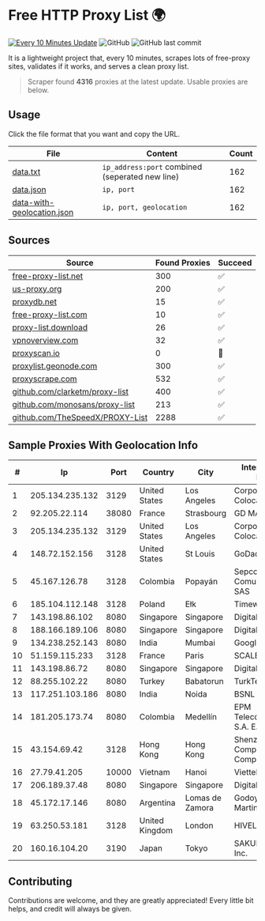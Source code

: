 
# Free HTTP Proxy List 🌍

[![Every 10 Minutes Update](https://github.com/mertguvencli/http-proxy-list/actions/workflows/main.yml/badge.svg?branch=main)](https://github.com/mertguvencli/http-proxy-list/actions/workflows/main.yml)
![GitHub](https://img.shields.io/github/license/mertguvencli/http-proxy-list)
![GitHub last commit](https://img.shields.io/github/last-commit/mertguvencli/http-proxy-list)

It is a lightweight project that, every 10 minutes, scrapes lots of free-proxy sites, validates if it works, and serves a clean proxy list.


> Scraper found **4316** proxies at the latest update. Usable proxies are below.

## Usage

Click the file format that you want and copy the URL.


|File|Content|Count|
|----|-------|-----|
|[data.txt](https://raw.githubusercontent.com/mertguvencli/http-proxy-list/main/proxy-list/data.txt)|`ip_address:port` combined (seperated new line)|162|
|[data.json](https://raw.githubusercontent.com/mertguvencli/http-proxy-list/main/proxy-list/data.json)|`ip, port`|162|
|[data-with-geolocation.json](https://raw.githubusercontent.com/mertguvencli/http-proxy-list/main/proxy-list/data-with-geolocation.json)|`ip, port, geolocation`|162|

## Sources

|Source|Found Proxies|Succeed|
|------|-------------|-------|
|[free-proxy-list.net](https://free-proxy-list.net)|300|✅|
|[us-proxy.org](https://www.us-proxy.org)|200|✅|
|[proxydb.net](http://proxydb.net)|15|✅|
|[free-proxy-list.com](https://free-proxy-list.com/?page=&port=&type%5B%5D=http&type%5B%5D=https&up_time=0&search=Search)|10|✅|
|[proxy-list.download](https://www.proxy-list.download/HTTP)|26|✅|
|[vpnoverview.com](https://vpnoverview.com/privacy/anonymous-browsing/free-proxy-servers)|32|✅|
|[proxyscan.io](https://www.proxyscan.io)|0|🚫|
|[proxylist.geonode.com](https://proxylist.geonode.com/api/proxy-list?limit=300&page=1&sort_by=lastChecked&sort_type=desc&protocols=http,https)|300|✅|
|[proxyscrape.com](https://api.proxyscrape.com/v2/?request=displayproxies&protocol=http&timeout=10000&country=all&ssl=all&anonymity=all)|532|✅|
|[github.com/clarketm/proxy-list](https://raw.githubusercontent.com/clarketm/proxy-list/master/proxy-list-raw.txt)|400|✅|
|[github.com/monosans/proxy-list](https://raw.githubusercontent.com/monosans/proxy-list/main/proxies/http.txt)|213|✅|
|[github.com/TheSpeedX/PROXY-List](https://raw.githubusercontent.com/TheSpeedX/PROXY-List/master/http.txt)|2288|✅|


## Sample Proxies With Geolocation Info

|#|Ip|Port|Country|City|Internet Service Provider|
|-|--|----|-------|----|-------------------------|
|1|205.134.235.132|3129|United States|Los Angeles|Corporate Colocation Inc|
|2|92.205.22.114|38080|France|Strasbourg|GD MASS Network|
|3|205.134.235.132|3129|United States|Los Angeles|Corporate Colocation Inc|
|4|148.72.152.156|3128|United States|St Louis|GoDaddy.com|
|5|45.167.126.78|3128|Colombia|Popayán|Sepcom Comunicaciones SAS|
|6|185.104.112.148|3128|Poland|Ełk|Timeweb-Artnet|
|7|143.198.86.102|8080|Singapore|Singapore|DigitalOcean, LLC|
|8|188.166.189.106|8080|Singapore|Singapore|DigitalOcean, LLC|
|9|134.238.252.143|8080|India|Mumbai|Google LLC|
|10|51.159.115.233|3128|France|Paris|SCALEWAY|
|11|143.198.86.72|8080|Singapore|Singapore|DigitalOcean, LLC|
|12|88.255.102.22|8080|Turkey|Babatorun|TurkTelekom|
|13|117.251.103.186|8080|India|Noida|BSNL Internet|
|14|181.205.173.74|8080|Colombia|Medellín|EPM Telecomunicaciones S.A. E.S.P.|
|15|43.154.69.42|3128|Hong Kong|Hong Kong|Shenzhen Tencent Computer Systems Company Limited|
|16|27.79.41.205|10000|Vietnam|Hanoi|Viettel Corporation|
|17|206.189.37.48|8080|Singapore|Singapore|DigitalOcean, LLC|
|18|45.172.17.146|8080|Argentina|Lomas de Zamora|Godoy Hernan Martin|
|19|63.250.53.181|3128|United Kingdom|London|HIVELOCITY, Inc.|
|20|160.16.104.20|3190|Japan|Tokyo|SAKURA Internet Inc.|



## Contributing

Contributions are welcome, and they are greatly appreciated! Every
little bit helps, and credit will always be given.


